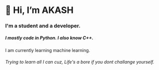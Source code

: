 
# 👋 Hi, I’m AKASH

### I'm a student and a developer.
##### I mostly code in __Python__. I also know __C++__.
I am currently learning machine learning.

###### Trying to learn all I can cuz, _Life's a bore if you dont challange yourself._ 

